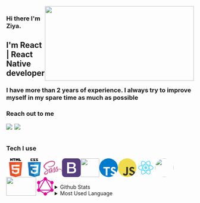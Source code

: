 <img src="https://media.giphy.com/media/0SI5STx66RBgaxf7Z4/giphy.gif" align="right" width="400" height="200">

### Hi there I'm Ziya. 

## I'm React | React Native developer
###  I have more than 2 years of experience. I always try to improve myself in my spare time as much as possible

### Reach out to me

[<img  width="22" align="left" style="background-color:white" src="https://unpkg.com/simple-icons@v7/icons/linkedin.svg" />][linkedin]
[<img  width="22" align="left" style="background-color:white" src="https://unpkg.com/simple-icons@v7/icons/github.svg" />][github]

<br/>
<br/>

### Tech I use

<img src="https://raw.githubusercontent.com/github/explore/80688e429a7d4ef2fca1e82350fe8e3517d3494d/topics/html/html.png" align="left" width="50" height="50">
<img src="https://raw.githubusercontent.com/github/explore/80688e429a7d4ef2fca1e82350fe8e3517d3494d/topics/css/css.png" align="left" width="50" height="50">
<img src="https://raw.githubusercontent.com/github/explore/80688e429a7d4ef2fca1e82350fe8e3517d3494d/topics/sass/sass.png" align="left" width="50" height="50">
<img src="https://raw.githubusercontent.com/github/explore/80688e429a7d4ef2fca1e82350fe8e3517d3494d/topics/bootstrap/bootstrap.png" align="left" width="50" height="50">
<img src="https://progsoft.net/images/tailwind-css-icon-70187f0341bd945dc65ad050a9a1b8f4fd79b1cf.png" align="left" width="50" height="50">
<img src="https://raw.githubusercontent.com/github/explore/80688e429a7d4ef2fca1e82350fe8e3517d3494d/topics/typescript/typescript.png" align="left" style="border-radius:50%" width="50" height="50">
<img src="https://raw.githubusercontent.com/github/explore/80688e429a7d4ef2fca1e82350fe8e3517d3494d/topics/javascript/javascript.png" align="left" style="border-radius:50%" width="50" height="50">
<img src="https://raw.githubusercontent.com/github/explore/80688e429a7d4ef2fca1e82350fe8e3517d3494d/topics/react/react.png" align="left" width="50" height="50">
<img src="https://decodenatura.com/static/fb8aa1bb70c9925ce1ae22dc2711b343/nextjs-logo.png" align="left" width="50" style="border-radius:50%" height="50">
<img src="https://www.datocms-assets.com/45470/1631026680-logo-react-native.png" align="left" width="80" height="50">
<img src="https://raw.githubusercontent.com/github/explore/80688e429a7d4ef2fca1e82350fe8e3517d3494d/topics/graphql/graphql.png" align="left" style="border-radius:50%" width="50" height="50">

<br/>
<br/>
<br/><br/>

<details>
<summary>Github Stats</summary>
<img src="https://github-readme-stats.vercel.app/api?username=DevZiya&theme=radical">
</details>
<details>
<summary>Most Used Language</summary>
<img src="https://github-readme-stats.vercel.app/api/top-langs/?username=DevZiya&theme=radical">
</details>

[linkedin]:https://www.linkedin.com/in/ceferliziya/
[github]:https://github.com/DevZiya
